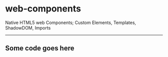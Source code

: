 web-components
==============

Native HTML5 web Components; Custom Elements, Templates, ShadowDOM, Imports 

--- 
Some code goes here 
---

